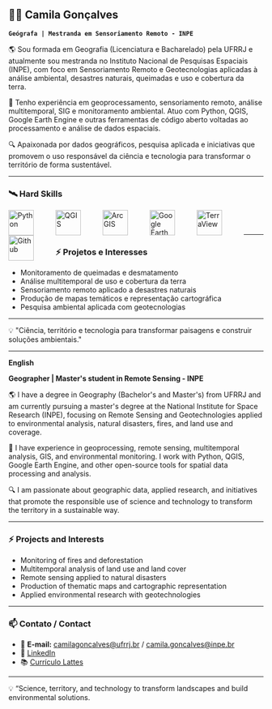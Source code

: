 ## 👩‍💻 Camila Gonçalves

**`Geógrafa | Mestranda em Sensoriamento Remoto - INPE`**

🌎 Sou formada em Geografia (Licenciatura e Bacharelado) pela UFRRJ e atualmente sou mestranda no Instituto Nacional de Pesquisas Espaciais (INPE), com foco em Sensoriamento Remoto e Geotecnologias aplicadas à análise ambiental, desastres naturais, queimadas e uso e cobertura da terra.

📡 Tenho experiência em geoprocessamento, sensoriamento remoto, análise multitemporal, SIG e monitoramento ambiental. Atuo com Python, QGIS, Google Earth Engine e outras ferramentas de código aberto voltadas ao processamento e análise de dados espaciais.

🔍 Apaixonada por dados geográficos, pesquisa aplicada e iniciativas que promovem o uso responsável da ciência e tecnologia para transformar o território de forma sustentável.

---

### 🛰️ Hard Skills


<img 
    align="left" 
    alt="Python" 
    title="Python"
    width="50px" 
    style="padding-right: 40px;" 
    src="https://cdn.jsdelivr.net/gh/devicons/devicon@latest/icons/python/python-original-wordmark.svg" 
/>

<img 
    align="left" 
    alt="QGIS" 
    title="QGIS"
    width="50px" 
    style="padding-right: 40px;" 
    src="https://images.icon-icons.com/2699/PNG/512/qgis_logo_icon_168038.png"
/>

<img 
    align="left" 
    alt="ArcGIS" 
    title="ArcGIS"
    width="50px" 
    style="padding-right: 40px;" 
    src="https://upload.wikimedia.org/wikipedia/commons/thumb/d/df/ArcGIS_logo.png/900px-ArcGIS_logo.png"
/>

<img 
    align="left" 
    alt="Google Earth Engine" 
    title="Google Earth Engine"
    width="50px" 
    style="padding-right: 40px;" 
    src="https://images.icon-icons.com/1508/PNG/512/googleearth-engine_104576.png"
/>

<img 
    align="left" 
    alt="TerraView" 
    title="TerraView"
    width="50px" 
    style="padding-right: 40px;" 
    src="http://vigilancia.saude.mg.gov.br/wp-content/uploads/2017/02/terraview.jpg"
/>

<img 
    align="left" 
    alt="Github" 
    title="Github"
    width="50px" 
    style="padding-right: 40px;" 
    src="https://cdn.jsdelivr.net/gh/devicons/devicon@latest/icons/github/github-original-wordmark.svg" 
  />

<br/>
<br/>

---

### ⚡ Projetos e Interesses

- Monitoramento de queimadas e desmatamento  
- Análise multitemporal de uso e cobertura da terra  
- Sensoriamento remoto aplicado a desastres naturais  
- Produção de mapas temáticos e representação cartográfica  
- Pesquisa ambiental aplicada com geotecnologias

---

💡 "Ciência, território e tecnologia para transformar paisagens e construir soluções ambientais."


---

**English**

**Geographer | Master's student in Remote Sensing - INPE**

🌎 I have a degree in Geography (Bachelor's and Master's) from UFRRJ and am currently pursuing a master's degree at the National Institute for Space Research (INPE), focusing on Remote Sensing and Geotechnologies applied to environmental analysis, natural disasters, fires, and land use and coverage.

📡 I have experience in geoprocessing, remote sensing, multitemporal analysis, GIS, and environmental monitoring. I work with Python, QGIS, Google Earth Engine, and other open-source tools for spatial data processing and analysis.

🔍 I am passionate about geographic data, applied research, and initiatives that promote the responsible use of science and technology to transform the territory in a sustainable way.

---

### ⚡ Projects and Interests


- Monitoring of fires and deforestation
- Multitemporal analysis of land use and land cover
- Remote sensing applied to natural disasters
- Production of thematic maps and cartographic representation
- Applied environmental research with geotechnologies

---
### 📫 Contato / Contact

- 📧 **E-mail:** camilagoncalves@ufrrj.br  / camila.goncalves@inpe.br
- 💼 [LinkedIn](https://www.linkedin.com/in/camila-goncalves-1545382b)  
- 📚 [Currículo Lattes](http://lattes.cnpq.br/9037978085672276)
  
---
💡 “Science, territory, and technology to transform landscapes and build environmental solutions.

